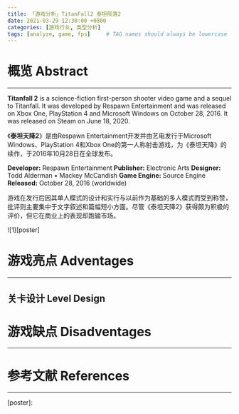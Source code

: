 ```yaml
---
title: 「游戏分析」TitanFall2 泰坦陨落2
date: 2021-03-29 12:30:00 +0800
categories: [游戏行业, 类型分析]
tags: [analyze, game, fps]     # TAG names should always be lowercase
---
```


# 概览 Abstract
---

**Titanfall 2** is a science-fiction first-person shooter video game and a sequel to Titanfall. It was developed by Respawn Entertainment and was released on Xbox One, PlayStation 4 and Microsoft Windows on October 28, 2016. It was released on Steam on June 18, 2020.

《**泰坦天降2**》是由Respawn Entertainment开发并由艺电发行于Microsoft Windows、PlayStation 4和Xbox One的第一人称射击游戏，为《泰坦天降》的续作，于2016年10月28日在全球发布。

**Developer:** Respawn Entertainment
**Publisher:** Electronic Arts
**Designer:** Todd Alderman • Mackey McCandish
**Game Engine:** Source Engine
**Released:** October 28, 2016 (worldwide)

游戏在发行后因其单人模式的设计和实行与以前作为基础的多人模式而受到称赞，批评则主要集中于文字叙述和篇幅短小方面。尽管《泰坦天降2》获得颇为积极的评价，但它在商业上的表现却跑输市场。

![1][poster]

# 游戏亮点 Adventages
---

## 关卡设计 Level Design




# 游戏缺点 Disadventages
---

# 参考文献 References
---

[poster]: 